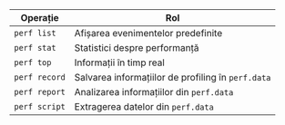 | Operație      | Rol                                                |
| --------------| ---------------------------------------------------|
| `perf list`   | Afișarea evenimentelor predefinite                 |
| `perf stat`   | Statistici despre performanță                      |
| `perf top`    | Informații în timp real                            |
| `perf record`	| Salvarea informațiilor de profiling în `perf.data` |
| `perf report` | Analizarea informațiilor din `perf.data`           |
| `perf script` | Extragerea datelor din `perf.data`                 |
